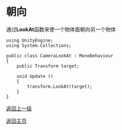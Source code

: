 # 朝向
通过**LookAt**函数来使一个物体面朝向另一个物体
```
using UnityEngine;
using System.Collections;

public class CameraLookAt : MonoBehaviour
{
    public Transform target;
    
    void Update ()
    {
        transform.LookAt(target);
    }
}
```
[返回上一级](/Scripting/Beginner-Gameplay-Scripting.md)

[返回主页](/README.md)
